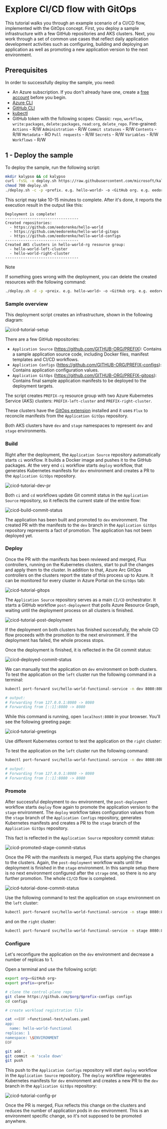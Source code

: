 # Explore CI/CD flow with GitOps

This tutorial walks you through an example scenario of a CI/CD flow, implemented with the GitOps concept. First, you deploy a sample infrastructure with a few GitHub repositories and AKS clusters. Next, you work through a set of common use cases that reflect daily application development activities such as configuring, building and deploying an application as well as promoting a new application version to the next environment.

## Prerequisites

In order to successfully deploy the sample, you need:

- An Azure subscription. If you don't already have one, create a [free account](https://azure.microsoft.com/free/?WT.mc_id=A261C142F) before you begin.
- [Azure CLI](/cli/azure/install-azure-cli)
- [GitHub CLI](https://cli.github.com)
- [kubectl](https://kubernetes.io/docs/tasks/tools/#kubectl)
- GitHub token with the following scopes: 
   Classic: `repo`, `workflow`, `write:packages`, `delete:packages`, `read:org`, `delete_repo`.
   Fine-grained: 
        `Actions` - R/W
        `Administration` - R/W
        `Commit statuses` - R/W
        `Contents` - R/W
        `Metadata` - RO
        `Pull requests` - R/W
        `Secrets` - R/W
        `Variables` - R/W
        `Workflows` - R/W


## 1 - Deploy the sample

To deploy the sample, run the following script:

```bash
mkdir kalypso && cd kalypso
curl -fsSL -o deploy.sh https://raw.githubusercontent.com/microsoft/kalypso/main/cicd/tutorial/deploy.sh
chmod 700 deploy.sh
./deploy.sh -c -p <prefix. e.g. hello-world> -o <GitHub org. e.g. eedorenko> -t <GitHub token> -l <azure-location. e.g. westus2> 
```

This script may take 10-15 minutes to complete. After it's done, it reports the execution result in the output like this:

```output
Deployment is complete!
---------------------------------
Created repositories:
  - https://github.com/eedorenko/hello-world
  - https://github.com/eedorenko/hello-world-gitops
  - https://github.com/eedorenko/hello-world-configs
---------------------------------
Created AKS clusters in hello-world-rg resource group:
  - hello-world-left-cluster
  - hello-world-right-cluster
---------------------------------  
```

> [!NOTE]
> If something goes wrong with the deployment, you can delete the created resources with the following command:
> 
> ```bash
> ./deploy.sh -d -p <preix. e.g. hello-world> -o <GitHub org. e.g. eedorenko> -t <GitHub token> -l <azure-location. e.g. westus2> 
> ```

### Sample overview

This deployment script creates an infrastructure, shown in the following diagram:

![cicd-tutorial-setup](../../docs/images/cicd-tutorial-setup.png)

There are a few GitHub repositories:

- `Application Source` (https://github.com/GITHUB-ORG/PREFIX): Contains a sample application source code, including Docker files, manifest templates and CI/CD workflows.
- `Application Configs` (https://github.com/GITHUB-ORG/PREFIX-configs): Contains application configuration values.
- `Application GitOps` (https://github.com/GITHUB-ORG/PREFIX-gitops): Contains final sample application manifests to be deployed to the deployment targets.

The script creates `PREFIX-rg` resource group with two Azure Kubernetes Service (AKS) clusters: `PREFIX-left-cluster` and `PREFIX-right-cluster`.

These clusters have the [GitOps extension](conceptual-gitops-flux2.md) installed and it uses `Flux` to reconcile manifests from the `Application GitOps` repository.

Both AKS clusters have `dev` and `stage` namespaces to represent `dev` and `stage` environments.

### Build

Right after the deployment, the `Application Source` repository automatically starts `ci` workflow. It builds a Docker image and pushes it to the GitHub packages. At the very end `ci` workflow starts `deploy` workflow, that generates Kubernetes manifests for `dev` environment and creates a PR to the `Application GitOps` repository.

![cicd-tutorial-dev-pr](../../docs/images/cicd-tutorial-dev-pr.png)

Both `ci` and `cd` workflows update Git commit status in the `Application Source` repository, so it reflects the current state of the entire flow:

![cicd-build-commit-status](../../docs/images/cicd-build-commit-status.png)

The application has been built and promoted to `dev` environment. The created PR with the manifests to the `dev` branch in the `Application GitOps` repository represents a fact of promotion. The application has not been deployed yet.

### Deploy

Once the PR with the manifests has been reviewed and merged, Flux controllers, running on the Kubernetes clusters, start to pull the changes and apply them to the cluster. In addition to that, Azure Arc GitOps controllers on the clusters report the state of this process up to Azure. It can be monitored for every cluster in Azure Portal on the `GitOps` tab:

![cicd-tutorial-gitops](../../docs/images/cicd-tutorial-gitops.png)

The `Application Source` repository serves as a main `CI/CD` orchestrator. It starts a GitHub workflow `post-deployment` that polls Azure Resource Graph, waiting until the deployment process on all clusters is finished. 

![cicd-tutorial-post-deployment](../../docs/images/cicd-tutorial-post-deployment.png)

If the deployment on both clusters has finished successfully, the whole CD flow proceeds with the promotion to the next environment. If the deployment has failed, the whole process stops.

Once the deployment is finished, it is reflected in the Git commit status:

![cicd-deployed-commit-status](../../docs/images/cicd-deployed-commit-status.png)

We can manually test the application on `dev` environment on both clusters. To test the application on the `left` cluster run the following command in a terminal:

```bash
kubectl port-forward svc/hello-world-functional-service -n dev 8080:8080 --context=<PREFIX>-left-cluster

# output:
# Forwarding from 127.0.0.1:8080 -> 8080
# Forwarding from [::1]:8080 -> 8080

```

While this command is running, open `localhost:8080` in your browser. You'll see the following greeting page:

![cicd-tutorial-greetings](../../docs/images/cicd-tutorial-greetings.png)

Use different Kubernetes context to test the application on the `right` cluster:

To test the application on the `left` cluster run the following command:

```bash
kubectl port-forward svc/hello-world-functional-service -n dev 8080:8080 --context=<PREFIX>-right-cluster

# output:
# Forwarding from 127.0.0.1:8080 -> 8080
# Forwarding from [::1]:8080 -> 8080

```

### Promote

After successful deployment to `dev` environment, the `post-deployment` workflow starts `deploy` flow again to promote the application version to the `stage` environment. The `deploy` workflow takes configuration values from the `stage` branch of the `Application Configs` repository, generates Kubernetes manifests and creates a PR to the `stage` branch of the `Application GitOps` repository.

This fact is reflected in the `Application Source` repository commit status:

![cicd-promoted-stage-commit-status](../../docs/images/cicd-promoted-stage-commit-status.png)

Once the PR with the manifests is merged, Flux starts applying the changes to the clusters. Again, the `post-deployment` workflow waits until the deployment is finished in the `stage` environment. In this sample setup there is no next environment configured after the `strage` one, so there is no any further promotion. The whole `CI/CD` flow is completed.

![cicd-tutorial-done-commit-status](../../docs/images/cicd-tutorial-done-commit-status.png)

Use the following command to test the application on `stage` environment on the `left` cluster:

```bash
kubectl port-forward svc/hello-world-functional-service -n stage 8080:8080 --context=<PREFIX>-left-cluster
```

and on the `right` cluster:

```bash
kubectl port-forward svc/hello-world-functional-service -n stage 8080:8080 --context=<PREFIX>-right-cluster
```

### Configure 

Let's reconfigure the application on the `dev` environment and decrease a number of replicas to 1. 

Open a terminal and use the following script:

```bash
export org=<GitHub org>
export prefix=<prefix>

# clone the control-plane repo
git clone https://github.com/$org/$prefix-configs configs
cd configs

# create workload registration file

cat <<EOF >functional-test/values.yaml
app:
  name: hello-world-functional
replicas: 1
namespace: \$ENVIRONMENT
EOF

git add .
git commit -m 'scale down'
git push
```

This push to the `Application Configs` repository will start `deploy` workflow in the `Application Source` repository. The `deploy` workflow regenerates Kubernetes manifests for `dev` environment and creates a new PR to the `dev` branch in the `Application GitOps` repository:

![cicd-tutorial-config-pr](../../docs/images/cicd-tutorial-config-pr.png)

Once the PR is merged, Flux reflects this change on the clusters and reduces the number of application pods in `dev` environment. This is an environment specific change, so it's not supposed to be promoted anywhere.   
